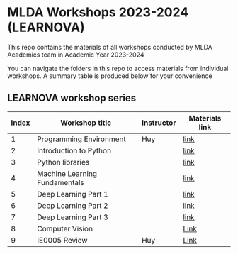 # MLDA Workshops 2023-2024 (LEARNOVA)

This repo contains the materials of all workshops conducted by MLDA Academics team in Academic Year 2023-2024

You can navigate the folders in this repo to access materials from individual workshops. A summary table is produced below for your convenience

## LEARNOVA workshop series

Index | Workshop title | Instructor | Materials link |
------|----------------|------------|----------------|
1 | Programming Environment | Huy | [link](https://github.com/MLDA-NTU/Workshops-2023-24/tree/main/1.%20Programming%20Environment) |
2 | Introduction to Python |  | [link](https://github.com/MLDA-NTU/Workshops-2023-24/tree/main/2.%20Introduction%20to%20Python) |
3 | Python libraries |  | [link](https://github.com/MLDA-NTU/Workshops-2023-24/tree/main/3.%20Python%20libraries) |
4 | Machine Learning Fundamentals |  | [link](https://github.com/MLDA-NTU/Workshops-2023-24/tree/main/4.%20Machine%20Learning%20Fundamentals) |
5 | Deep Learning Part 1 |  | [link](https://github.com/MLDA-NTU/Workshops-2023-24/tree/main/5.%20Deep%20Learning%20Part%201) |
6 | Deep Learning Part 2 |  | [link](https://github.com/MLDA-NTU/Workshops-2023-24/tree/main/6.%20Deep%20Learning%20Part%202) |
7 | Deep Learning Part 3 |  | [link](https://github.com/MLDA-NTU/Workshops-2023-24/tree/main/7.%20Deep%20Learning%20Part%203) |
8 | Computer Vision |  | [Link](https://github.com/MLDA-NTU/Workshops-2023-24/tree/main/8.%20Computer%20Vision) |
9 | IE0005 Review | Huy | [Link](https://github.com/MLDA-NTU/Workshops-2023-24/tree/main/IE0005%20Review)|
